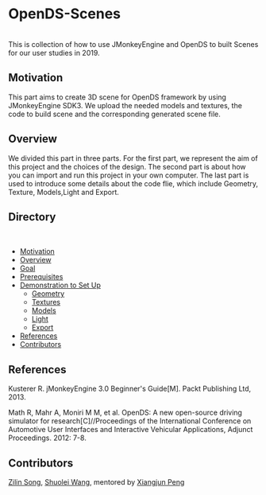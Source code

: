# OpenDS-Scenes
<br>
This is collection of how to use JMonkeyEngine and OpenDS to built Scenes for our user studies in 2019.


## Motivation

This part aims to create 3D scene for OpenDS framework by using JMonkeyEngine SDK3. We upload the needed models and textures, the code to build scene and the corresponding generated scene file.

## Overview

We divided this part in three parts. For the first part, we represent the aim of this project and the choices of the design. The second part is about how you can import and run this project in your own computer. The last part is used to introduce some details about the code flie, which include Geometry, Texture, Models,Light and Export.

## Directory

</br>


<!--ts-->
* [Motivation](#Motivation)
* [Overview](#Overview)
* [Goal](https://github.com/unnc-idl-ucc/Document-OpenDS/tree/master/Scene/Aim%26Choice)
* [Prerequisites](https://github.com/unnc-idl-ucc/Document-OpenDS/tree/master/Scene/Instruction)
* [Demonstration to Set Up](https://github.com/unnc-idl-ucc/Document-OpenDS/tree/master/Scene/Code_Details)
   * [Geometry](https://github.com/unnc-idl-ucc/Document-OpenDS/tree/master/Scene/Code_Details)
   * [Textures](https://github.com/unnc-idl-ucc/Document-OpenDS/tree/master/Scene/Code_Details)
   * [Models](https://github.com/unnc-idl-ucc/Document-OpenDS/tree/master/Scene/Code_Details)
   * [Light](https://github.com/unnc-idl-ucc/Document-OpenDS/tree/master/Scene/Code_Details)
   * [Export](https://github.com/unnc-idl-ucc/Document-OpenDS/tree/master/Scene/Code_Details)
* [References](#References)
* [Contributors](#Contributors)

<!--te-->



## References

Kusterer R. jMonkeyEngine 3.0 Beginner's Guide[M]. Packt Publishing Ltd, 2013.

Math R, Mahr A, Moniri M M, et al. OpenDS: A new open-source driving simulator for research[C]//Proceedings of the International Conference on Automotive User Interfaces and Interactive Vehicular Applications, Adjunct Proceedings. 2012: 7-8.

## Contributors

[Zilin Song](https://github.com/ShuoleiWang), [Shuolei Wang](https://github.com/ShuoleiWang), mentored by [Xiangjun Peng](https://github.com/Shiangjun)

<br>


